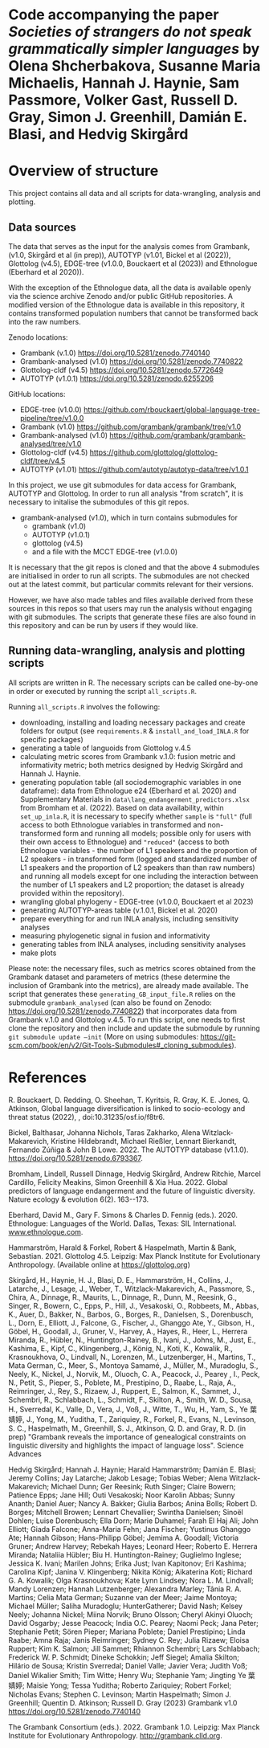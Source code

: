 # Code accompanying the paper *Societies of strangers do not speak grammatically simpler languages* by Olena Shcherbakova, Susanne Maria Michaelis, Hannah J. Haynie, Sam Passmore, Volker Gast, Russell D. Gray, Simon J. Greenhill, Damián E. Blasi, and Hedvig Skirgård

# Overview of structure
This project contains all data and all scripts for data-wrangling, analysis and plotting.

## Data sources

The data that serves as the input for the analysis comes from Grambank,
(v1.0, Skirgård et al (in prep)), AUTOTYP (v1.01, Bickel et al (2022)), Glottolog (v4.5), EDGE-tree (v1.0.0, Bouckaert et al (2023)) and Ethnologue (Eberhard et al 2020)).

With the exception of the Ethnologue data, all the data is available
openly via the science archive Zenodo and/or public GitHub repositories. A
modified version of the Ethnologue data is available in this repository, it contains
transformed population numbers that cannot be transformed back into the
raw numbers.

Zenodo locations:

*   Grambank (v.1.0) <https://doi.org/10.5281/zenodo.7740140>
*   Grambank-analysed (v1.0) <https://doi.org/10.5281/zenodo.7740822>
*   Glottolog-cldf (v4.5) <https://doi.org/10.5281/zenodo.5772649>
*   AUTOTYP (v1.0.1) <https://doi.org/10.5281/zenodo.6255206>

GitHub locations:
* EDGE-tree (v1.0.0) <https://github.com/rbouckaert/global-language-tree-pipeline/tree/v1.0.0>
* Grambank (v1.0) <https://github.com/grambank/grambank/tree/v1.0>
* Grambank-analysed (v1.0) <https://github.com/grambank/grambank-analysed/tree/v1.0>
* Glottolog-cldf (v4.5) <https://github.com/glottolog/glottolog-cldf/tree/v4.5>
* AUTOTYP (v1.01) <https://github.com/autotyp/autotyp-data/tree/v1.0.1>

In this project, we use git submodules for data access for Grambank,
AUTOTYP and Glottolog. In order to run all analysis "from scratch", it is necessary to
initalise the submodules of this git repos. 

* grambank-analysed (v1.0), which in turn contains submodules for
    - grambank (v1.0)
    - AUTOTYP (v1.0.1)
    - glottolog (v4.5)
    - and a file with the MCCT EDGE-tree (v1.0.0)    

It is necessary that the git repos is cloned and that the above 4
submodules are initialised in order to run all scripts. The submodules
are not checked out at the latest commit, but particular commits
relevant for their versions.

However, we have also made tables and files available derived from these sources in this repos so that users may run the analysis without engaging with git submodules. The scripts that generate these files are also found in this repository and can be run by users if they would like.

## Running data-wrangling, analysis and plotting scripts
All scripts are written in R. The necessary scripts can be called
one-by-one in order or executed by running the script `all_scripts.R`.

Running `all_scripts.R` involves the following:

-   downloading, installing and loading necessary packages and create
    folders for output (see `requirements.R` & `install_and_load_INLA.R`
    for specific packages)
-   generating a table of languoids from Glottolog v.4.5
-   calculating metric scores from Grambank v.1.0: fusion metric and
    informativity metric; both metrics designed by Hedvig Skirgård and
    Hannah J. Haynie.
-   generating population table (all sociodemographic variables in one
    dataframe): data from Ethnologue e24 (Eberhard et al. 2020) and
    Supplementary Materials in `data\lang_endangerment_predictors.xlsx`
    from Bromham et al. (2022). Based on data availability, within
    `set_up_inla.R`, it is necessary to specify whether `sample` is
    `"full"` (full access to both Ethnologue variables in transformed
    and non-transformed form and running all models; possible only for
    users with their own access to Ethnologue) and `"reduced"` (access
    to both Ethnologue variables - the number of L1 speakers and the
    proportion of L2 speakers - in transformed form (logged and
    standardized number of L1 speakers and the proportion of L2 speakers
    than than raw numbers) and running all models except for one
    including the interaction between the number of L1 speakers and L2
    proportion; the dataset is already provided within the repository).
-   wrangling global phylogeny - EDGE-tree (v1.0.0, Bouckaert et al 2023)
-   generating AUTOTYP-areas table (v.1.0.1, Bickel et al. 2020)
-   prepare everything for and run INLA analysis, including sensitivity
    analyses
-   measuring phylogenetic signal in fusion and informativity
-   generating tables from INLA analyses, including sensitivity analyses
-   make plots

Please note: the necessary files, such as metrics scores obtained from the
Grambank dataset and parameters of metrics (these determine the
inclusion of Grambank into the metrics), are already made available. The
script that generates these `generating_GB_input_file.R` relies on the
submodule `grambank_analysed` (can also be found on Zenodo:
<https://doi.org/10.5281/zenodo.7740822>) that incorporates data from
Grambank v.1.0 and Glottolog v.4.5. To run this script, one needs to
first clone the repository and then include and update the submodule by
running `git submodule update —init` (More on using submodules:
<https://git-scm.com/book/en/v2/Git-Tools-Submodules#_cloning_submodules>).

# References

R. Bouckaert, D. Redding, O. Sheehan, T. Kyritsis, R. Gray, K. E. Jones, Q. Atkinson, Global language diversification is linked to socio-ecology and threat status (2022), , doi:10.31235/osf.io/f8tr6.

Bickel, Balthasar, Johanna Nichols, Taras Zakharko, Alena
Witzlack-Makarevich, Kristine Hildebrandt, Michael Rießler, Lennart
Bierkandt, Fernando Zúñiga & John B Lowe. 2022. The AUTOTYP database
(v1.1.0). <https://doi.org/10.5281/zenodo.6793367>.

Bromham, Lindell, Russell Dinnage, Hedvig Skirgård, Andrew Ritchie,
Marcel Cardillo, Felicity Meakins, Simon Greenhill & Xia Hua. 2022.
Global predictors of language endangerment and the future of linguistic
diversity. Nature ecology & evolution 6(2). 163--173.

Eberhard, David M., Gary F. Simons & Charles D. Fennig (eds.). 2020.
Ethnologue: Languages of the World. Dallas, Texas: SIL International.
www.ethnologue.com.

Hammarström, Harald & Forkel, Robert & Haspelmath, Martin & Bank, Sebastian. 2021. Glottolog 4.5. Leipzig: Max Planck Institute for Evolutionary Anthropology. (Available online at https://glottolog.org)

Skirgård, H., Haynie, H. J., Blasi, D. E., Hammarström, H., Collins, J., Latarche, J., Lesage, J., Weber, T., Witzlack-Makarevich, A., Passmore, S., Chira, A., Dinnage, R., Maurits, L., Dinnage, R., Dunn, M., Reesink, G., Singer, R., Bowern, C., Epps, P., Hill, J., Vesakoski, O., Robbeets, M., Abbas, K., Auer, D., Bakker, N., Barbos, G., Borges, R., Danielsen, S., Dorenbusch, L., Dorn, E., Elliott, J., Falcone, G., Fischer, J., Ghanggo Ate, Y., Gibson, H., Göbel, H., Goodall, J., Gruner, V., Harvey, A., Hayes, R., Heer, L., Herrera Miranda, R., Hübler, N., Huntington-Rainey, B., Ivani, J., Johns, M., Just, E., Kashima, E., Kipf, C., Klingenberg, J., König, N., Koti, K., Kowalik, R., Krasnoukhova, O., Lindvall, N., Lorenzen, M., Lutzenberger, H., Martins, T., Mata German, C., Meer, S., Montoya Samamé, J., Müller, M., Muradoglu, S., Neely, K., Nickel, J., Norvik, M., Oluoch, C. A., Peacock, J., Pearey , I., Peck, N., Petit, S., Pieper, S., Poblete, M., Prestipino, D., Raabe, L., Raja, A., Reimringer, J., Rey, S., Rizaew, J., Ruppert, E., Salmon, K., Sammet, J., Schembri, R., Schlabbach, L., Schmidt, F., Skilton, A., Smith, W. D., Sousa, H., Sverredal, K., Valle, D., Vera, J., Voß, J., Witte, T., Wu, H., Yam, S., Ye 葉婧婷, J., Yong, M., Yuditha, T., Zariquiey, R., Forkel, R., Evans, N., Levinson, S. C., Haspelmath, M., Greenhill, S. J., Atkinson, Q. D. and Gray, R. D. (in prep) "Grambank reveals the importance of genealogical constraints on linguistic diversity and highlights the impact of language loss". Science Advances

Hedvig Skirgård; Hannah J. Haynie; Harald Hammarström; Damián E. Blasi; Jeremy Collins; Jay Latarche; Jakob Lesage; Tobias Weber; Alena Witzlack-Makarevich; Michael Dunn; Ger Reesink; Ruth Singer; Claire Bowern; Patience Epps; Jane Hill; Outi Vesakoski; Noor Karolin Abbas; Sunny Ananth; Daniel Auer; Nancy A. Bakker; Giulia Barbos; Anina Bolls; Robert D. Borges; Mitchell Browen; Lennart Chevallier; Swintha Danielsen; Sinoël Dohlen; Luise Dorenbusch; Ella Dorn; Marie Duhamel; Farah El Haj Ali; John Elliott; Giada Falcone; Anna-Maria Fehn; Jana Fischer; Yustinus Ghanggo Ate; Hannah Gibson; Hans-Philipp Göbel; Jemima A. Goodall; Victoria Gruner; Andrew Harvey; Rebekah Hayes; Leonard Heer; Roberto E. Herrera Miranda; Nataliia Hübler; Biu H. Huntington-Rainey; Guglielmo Inglese; Jessica K. Ivani; Marilen Johns; Erika Just; Ivan Kapitonov; Eri Kashima; Carolina Kipf; Janina V. Klingenberg; Nikita König; Aikaterina Koti; Richard G. A. Kowalik; Olga Krasnoukhova; Kate Lynn Lindsey; Nora L. M. Lindvall; Mandy Lorenzen; Hannah Lutzenberger; Alexandra Marley; Tânia R. A. Martins; Celia Mata German; Suzanne van der Meer; Jaime Montoya; Michael Müller; Saliha Muradoglu; HunterGatherer; David Nash; Kelsey Neely; Johanna Nickel; Miina Norvik; Bruno Olsson; Cheryl Akinyi Oluoch; David Osgarby; Jesse Peacock; India O.C. Pearey; Naomi Peck; Jana Peter; Stephanie Petit; Sören Pieper; Mariana Poblete; Daniel Prestipino; Linda Raabe; Amna Raja; Janis Reimringer; Sydney C. Rey; Julia Rizaew; Eloisa Ruppert; Kim K. Salmon; Jill Sammet; Rhiannon Schembri; Lars Schlabbach; Frederick W. P. Schmidt; Dineke Schokkin; Jeff Siegel; Amalia Skilton; Hilário de Sousa; Kristin Sverredal; Daniel Valle; Javier Vera; Judith Voß; Daniel Wikalier Smith; Tim Witte; Henry Wu; Stephanie Yam; Jingting Ye 葉婧婷; Maisie Yong; Tessa Yuditha; Roberto Zariquiey; Robert Forkel; Nicholas Evans; Stephen C. Levinson; Martin Haspelmath; Simon J. Greenhill; Quentin D. Atkinson; Russell D. Gray (2023) Grambank v1.0 https://doi.org/10.5281/zenodo.7740140

The Grambank Consortium (eds.). 2022. Grambank 1.0. Leipzig: Max Planck
Institute for Evolutionary Anthropology. <http://grambank.clld.org>.
